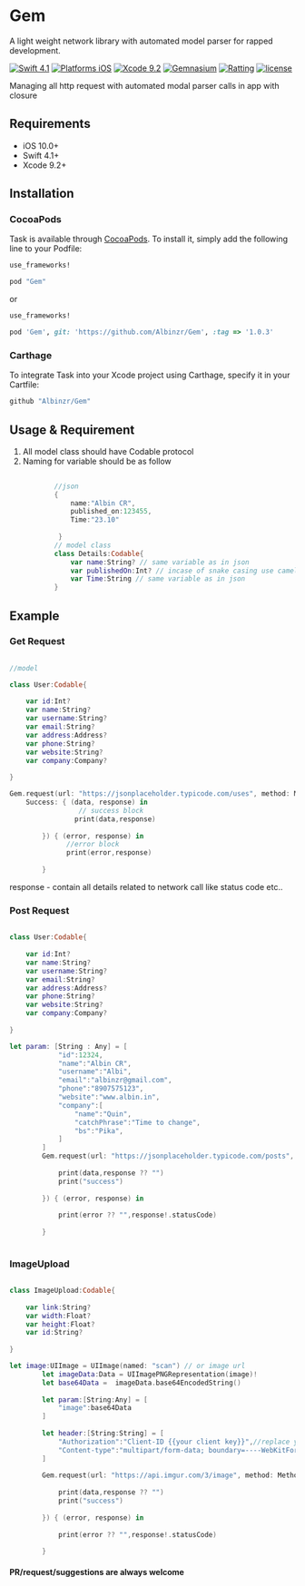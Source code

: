 # Gem
A light weight network library with automated model parser for rapped development.

[![Swift 4.1](https://img.shields.io/badge/Swift-4.1-orange.svg?style=flat)](https://developer.apple.com/swift/)
[![Platforms iOS](https://img.shields.io/badge/Platforms-iOS-lightgray.svg?style=flat)](https://developer.apple.com/swift/)
[![Xcode 9.2](https://img.shields.io/badge/Xcode-9.2-blue.svg?style=flat)](https://developer.apple.com/swift/)
[![Gemnasium](https://img.shields.io/gemnasium/mathiasbynens/he.svg)]()
[![Ratting](https://img.shields.io/amo/rating/dustman.svg)]()
[![license](https://img.shields.io/github/license/mashape/apistatus.svg)]()


Managing all http request with automated modal parser calls in app with closure

## Requirements

* iOS 10.0+
* Swift 4.1+
* Xcode 9.2+

## Installation

### CocoaPods

Task is available through [CocoaPods](http://cocoapods.org). To install
it, simply add the following line to your Podfile:

```ruby
use_frameworks!

pod "Gem"
```

or

```ruby
use_frameworks!

pod 'Gem', git: 'https://github.com/Albinzr/Gem', :tag => '1.0.3'

```

### Carthage

To integrate Task into your Xcode project using Carthage, specify it in your Cartfile:

```ruby
github "Albinzr/Gem"
```

## Usage & Requirement
   1. All model class should have Codable protocol
   2. Naming for variable should be as follow
 ```swift
            
            //json
            {
                name:"Albin CR",
                published_on:123455,
                Time:"23.10"
                
             }
            // model class
            class Details:Codable{
                var name:String? // same variable as in json
                var publishedOn:Int? // incase of snake casing use camel casing of the same name
                var Time:String // same variable as in json
            }
 ```

## Example


### Get Request

```swift

//model

class User:Codable{
    
    var id:Int?
    var name:String?
    var username:String?
    var email:String?
    var address:Address?
    var phone:String?
    var website:String?
    var company:Company?
    
}

Gem.request(url: "https://jsonplaceholder.typicode.com/uses", method: Methods.get, model:User.self, 
    Success: { (data, response) in        
                 // success block
                print(data,response)
      
        }) { (error, response) in
              //error block
              print(error,response)
            
        }

```
response - contain all details related to network call like status code etc..


### Post Request

```swift

class User:Codable{
    
    var id:Int?
    var name:String?
    var username:String?
    var email:String?
    var address:Address?
    var phone:String?
    var website:String?
    var company:Company?
    
}

let param: [String : Any] = [
            "id":12324,
            "name":"Albin CR",
            "username":"Albi",
            "email":"albinzr@gmail.com",
            "phone":"8907575123",
            "website":"www.albin.in",
            "company":[
                "name":"Quin",
                "catchPhrase":"Time to change",
                "bs":"Pika",
            ]
        ]
        Gem.request(url: "https://jsonplaceholder.typicode.com/posts", method: Methods.post,parameter:param,header:nil, model:User.self, Success: { (data, response) in
            
            print(data,response ?? "")
            print("success")
            
        }) { (error, response) in
            
            print(error ?? "",response!.statusCode)
            
        }
        
```
### ImageUpload

```swift

class ImageUpload:Codable{
    
    var link:String?
    var width:Float?
    var height:Float?
    var id:String?
    
}

let image:UIImage = UIImage(named: "scan") // or image url 
        let imageData:Data = UIImagePNGRepresentation(image)!
        let base64Data =  imageData.base64EncodedString()
        
        let param:[String:Any] = [
            "image":base64Data
        ]
        
        let header:[String:String] = [
            "Authorization":"Client-ID {{your client key}}",//replace your client key
            "Content-type":"multipart/form-data; boundary=----WebKitFormBoundary7MA4YWxkTrZu0gW'"
        ]
        
        Gem.request(url: "https://api.imgur.com/3/image", method: Methods.post,parameter:param,header:header,    model:ImageUpload.self, Success: { (data, response) in
            
            print(data,response ?? "")
            print("success")
            
        }) { (error, response) in
            
            print(error ?? "",response!.statusCode)
            
        }

```
#### PR/request/suggestions are always welcome
